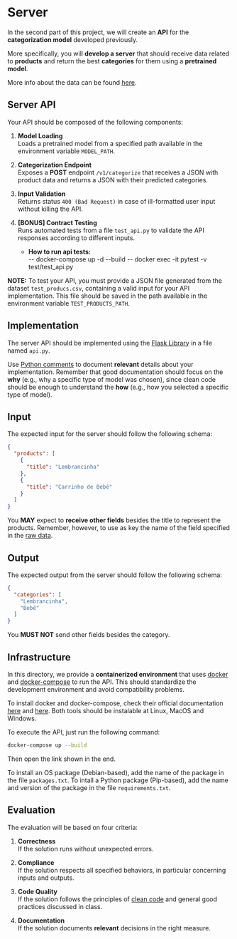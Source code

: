 # Server

In the second part of this project, we will create an **API** for the
**categorization model** developed previously.

More specifically, you will **develop a server** that should receive data
related to **products** and return the best **categories** for them using a
**pretrained model**.

More info about the data can be found [here][1].

## Server API

Your API should be composed of the following components:

1. **Model Loading** <br>
   Loads a pretrained model from a specified path available in the environment
   variable `MODEL_PATH`.

2. **Categorization Endpoint** <br>
   Exposes a **POST** endpoint `/v1/categorize` that receives a JSON with
   product data and returns a JSON with their predicted categories.

3. **Input Validation** <br>
   Returns status `400 (Bad Request)` in case of ill-formatted user input
   without killing the API.

4. **[BONUS] Contract Testing** <br>
   Runs automated tests from a file `test_api.py` to validate the API
   responses according to different inputs.
   
   - **How to run api tests:** <br>
	--     docker-compose up -d --build
        --    docker exec -it <CONTAINER ID> pytest -v test/test_api.py 

**NOTE:** To test your API, you must provide a JSON file generated from the
dataset `test_producs.csv`, containing a valid input for your API
implementation. This file should be saved in the path available in the
environment variable `TEST_PRODUCTS_PATH`.

## Implementation

The server API should be implemented using the [Flask Library][2] in a file
named `api.py`.

Use [Python comments][3] to document **relevant** details about your
implementation. Remember that good documentation should focus on the **why**
(e.g., why a specific type of model was chosen), since clean code should be
enough to understand the **how** (e.g., how you selected a specific type of
model).

## Input

The expected input for the server should follow the following schema:
```json
{
  "products": [
    {
      "title": "Lembrancinha"
    },
    {
      "title": "Carrinho de Bebê"
    }
  ]
}
```
You **MAY** expect to **receive other fields** besides the title to
represent the products. Remember, however, to use as key the name of the field
specified in the [raw data][1].

## Output

The expected output from the server should follow the following schema:
```json
{
  "categories": [
    "Lembrancinha",
    "Bebê"
  ]
}
```
You **MUST NOT** send other fields besides the category.

## Infrastructure

In this directory, we provide a **containerized environment** that uses
[docker][4] and [docker-compose][5] to run the API. This should standardize the
development environment and avoid compatibility problems.

To install docker and docker-compose, check their official documentation
[here][4] and [here][5]. Both tools should be instalable at Linux, MacOS and
Windows.

To execute the API, just run the following command:
```bash
docker-compose up --build
```
Then open the link shown in the end.

To install an OS package (Debian-based), add the name of the package in the file
`packages.txt`. To intall a Python package (Pip-based), add the name and version
of the package in the file `requirements.txt`.

## Evaluation

The evaluation will be based on four criteria:

1. **Correctness** <br>
   If the solution runs without unexpected errors.

2. **Compliance** <br>
   If the solution respects all specified behaviors, in particular concerning
   inputs and outputs.

2. **Code Quality** <br>
   If the solution follows the principles of [clean code][6] and general good
   practices discussed in class.

3. **Documentation** <br>
   If the solution documents **relevant** decisions in the right measure.

[1]: ../data/README.md
[2]: https://flask.palletsprojects.com/en/1.1.x/
[3]: https://realpython.com/documenting-python-code/
[4]: https://docs.docker.com/get-docker
[5]: https://docs.docker.com/compose/install
[6]: https://gist.github.com/wojteklu/73c6914cc446146b8b533c0988cf8d29
